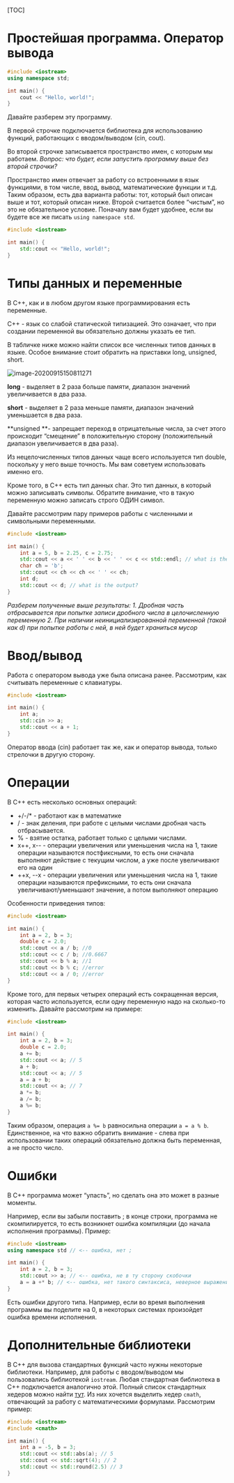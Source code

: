 [TOC]

# Простейшая программа. Оператор вывода

```c++
#include <iostream>
using namespace std;

int main() {
    cout << "Hello, world!";
}
```

Давайте разберем эту программу. 

В первой строчке подключается библиотека для использованию функций, работающих с вводом/выводом (cin, cout).

Во второй строчке записывается пространство имен, с которым мы работаем. 
*Вопрос: что будет, если запустить программу выше без второй строчки?*

Пространство имен отвечает за работу со встроенными в язык функциями, в том числе, ввод, вывод, математические функции и т.д. Таким образом, есть два варианта работы: тот, который был описан выше и тот, который описан ниже. Второй считается более “чистым”, но это не обязательное условие. Поначалу вам будет удобнее, если вы будете все же писать `using namespace std`.

```c++
#include <iostream>

int main() {
    std::cout << "Hello, world!";
}
```

#	Типы данных и переменные

В С++, как и в любом другом языке программирования есть переменные.

С++ - язык со слабой статической типизацией. Это означает, что при создании переменной вы обязательно должны указать ее тип.

В табличке ниже можно найти список все численных типов данных в языке. Особое внимание стоит обратить на приставки long, unsigned, short. 

![image-20200915150811271](image-20200915150811271.png)

**long** - выделяет в 2 раза больше памяти, диапазон значений увеличивается в два раза.

**short** - выделяет в 2 раза меньше памяти, диапазон значений уменьшается в два раза. 

**unsigned **- запрещает переход в отрицательные числа, за счет этого происходит “смещение” в положительную сторону (положительный диапазон увеличивается в два раза).

Из нецелочисленных типов данных чаще всего используется тип double, поскольку у него выше точность. Мы вам советуем использовать именно его.

Кроме того, в С++ есть тип данных char. Это тип данных, в который можно записывать символы. Обратите внимание, что в такую переменную можно записать строго ОДИН символ.

Давайте рассмотрим пару примеров работы с численными и символьными переменными.

```c++
#include <iostream>

int main() {
    int a = 5, b = 2.25, c = 2.75;
    std::cout << a << ' ' << b << ' ' << c << std::endl; // what is the output?
    char ch = 'b';
    std::cout << ch << ch << ' ' << ch;
    int d;
    std::cout << d; // what is the output?
}
```

*Разберем полученные выше результаты:*
*1. Дробная часть отбрасывается при попытке записи дробного числа в целочисленную переменную*
*2. При наличии неинициализированной переменной (такой как d) при попытке работы с ней, в ней будет храниться мусор*

# Ввод/вывод

Работа с оператором вывода уже была описана ранее. Рассмотрим, как считывать переменные с клавиатуры.

```c++
#include <iostream>

int main() {
    int a;
    std::cin >> a;
    std::cout << a + 1; 
}
```

Оператор ввода (cin) работает так же, как и оператор вывода, только стрелочки в другую сторону.

# Операции

В С++ есть несколько основных операций:

+ +/-/* - работают как в математике 
+ / - знак деления, при работе с целыми числами дробная часть отбрасывается.
+ % - взятие остатка, работает только с целыми числами.
+ x++, x-- - операции увеличения или уменьшения числа на 1, такие операции называются постфиксными, то есть они сначала выполняют действие с текущим числом, а уже после увеличивают его на один
+ ++x, --x - операции увеличения или уменьшения числа на 1, такие операции называются префиксными, то есть они сначала увеличивают/уменьшают значение, а потом выполняют операцию

Особенности приведения типов:

```c++
#include <iostream>

int main() {
    int a = 2, b = 3;
    double c = 2.0;
    std::cout << a / b; //0
    std::cout << c / b; //0.6667
    std::cout << b % a; //1
    std::cout << b % c; //error
    std::cout << a / 0; //error
}
```

Кроме того, для первых четырех операций есть сокращенная версия, которая часто используется, если одну переменную надо на сколько-то изменить. Давайте рассмотрим на примере:

```c++
#include <iostream>

int main() {
    int a = 2, b = 3;
    double c = 2.0;
    a += b;
    std::cout << a; // 5
    a + b;
    std::cout << a; // 5
    a = a + b; 
    std::cout << a; // 7
    a *= b;
    a /= b;
    a %= b;
}
```

Таким образом, операция `a %= b` равносильна операции `a = a % b`. Единственное, на что важно обратить внимание - слева при использовании таких операций обязательно должна быть переменная, а не просто число.

# Ошибки

В С++ программа может “упасть”, но сделать она это может в разные моменты.

Например, если вы забыли поставить ; в конце строки, программа не скомпилируется, то есть возникнет ошибка компиляции (до начала исполнения программы). Пример:

```c++
#include <iostream>
using namespace std // <-- ошибка, нет ;

int main() {
    int a = 2, b = 3;
    std::cout >> a; // <-- ошибка, не в ту сторону скобочки
    a = a +* b; // <-- ошибка, нет такого синтаксиса, неверное выражение
}
```

Есть ошибки другого типа. Например, если во время выполнения программы вы поделите на 0, в некоторых системах произойдет ошибка времени исполнения.

# Дополнительные библиотеки

В С++ для вызова стандартных функций часто нужны некоторые библиотеки. Например, для работы с вводом/выводом мы пользовались библиотекой `iostream`. Любая стандартная библиотека в С++ подключается аналогично этой. Полный список стандартных хедеров можно найти [тут](https://en.wikipedia.org/wiki/C%2B%2B_Standard_Library). Из них хочется выделить хедер `cmath`, отвечающий за работу с математическими формулами. Рассмотрим пример:

```c++
#include <iostream>
#include <cmath>

int main() {
    int a = -5, b = 3;
    std::cout << std::abs(a); // 5
    std::cout << std::sqrt(4); // 2
    std::cout << std::round(2.5) // 3 
}
```

